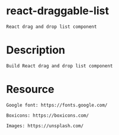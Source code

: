 # react-draggable-list

    React drag and drop list component

# Description

    Build React drag and drop list component

# Resource

    Google font: https://fonts.google.com/

    Boxicons: https://boxicons.com/

    Images: https://unsplash.com/
